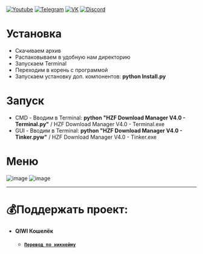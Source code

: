 [![Youtube](https://user-images.githubusercontent.com/64781822/185656066-cdb875f1-ade6-4499-ae50-79a4f61fdc3e.png)](https://www.youtube.com/c/HZFYT/) [![Telegram](https://user-images.githubusercontent.com/64781822/185657127-657c530b-3849-4931-ab91-63d6f0508330.png)](https://t.me/hzfnews) [![VK](https://user-images.githubusercontent.com/64781822/185657778-21a240e2-da1f-4b72-b37e-447c9adebfcb.png)](https://vk.com/hzforum1) [![Discord](https://user-images.githubusercontent.com/64781822/185659753-b997c6db-c91a-42c0-8876-6826d46568ba.png)](https://discord.com/invite/7bneGfUS5h)

# Установка
* Скачиваем архив
* Распаковываем в удобную нам директорию
* Запускаем Terminal
* Переходим в корень с программой
* Запускаем установку доп. компонентов: **python Install.py**

# Запуск
* CMD - Вводим в Terminal: **python "HZF Download Manager V4.0 - Terminal.py"** / HZF Download Manager V4.0 - Terminal.exe
* GUI - Вводим в Terminal: **python "HZF Download Manager V4.0 - Tinker.pyw"** / HZF Download Manager V4.0 - Tinker.exe

# Меню

![image](https://i.imgur.com/Gc62bhK.png)
![image](https://i.imgur.com/5A2RiXi.png)

___
# 💰Поддержать проект:

+ #### **QIWI Кошелёк**
  + [**`Перевод по никнейму`**](https://qiwi.com/n/AVENCORESDONATE)
